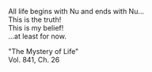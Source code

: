 All life begins with Nu and ends with Nu...  
This is the truth!  
This is my belief!  
...at least for now.  
  
"The Mystery of Life"  
Vol. 841, Ch. 26  
